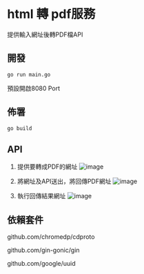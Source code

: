 # html 轉 pdf服務

提供輸入網址後轉PDF檔API


## 開發

```
go run main.go
```
預設開啟8080 Port


## 佈署

```
go build
```

## API
1. 提供要轉成PDF的網址
![image](https://github.com/samchentw/go-to-pdf/assets/89454932/562d0c4d-b700-4bb6-acc2-2d311be07799)

2. 將網址及API送出，將回傳PDF網址
![image](https://github.com/samchentw/go-to-pdf/assets/89454932/0abd81d0-5b24-4c47-99eb-94b0e5c5325f)

3. 執行回傳結果網址
![image](https://github.com/samchentw/go-to-pdf/assets/89454932/e4762037-b9b1-4efd-b8fc-ae7abe7a2cce)



## 依賴套件

github.com/chromedp/cdproto

github.com/gin-gonic/gin

github.com/google/uuid
